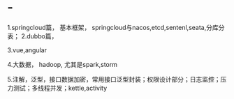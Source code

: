 # -
1.springcloud篇，
      基本框架，
      springcloud与nacos,etcd,sentenl,seata,分库分表；
2.dubbo篇，

3.vue,angular

4.大数据，
hadoop,
尤其是spark,storm

5.注解，泛型，接口数据加密，常用接口泛型封装；权限设计部分；日志监控；压力测试；多线程并发；kettle,activity
